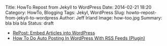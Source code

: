 Title: HowTo Repost from Jekyll to WordPress
Date: 2014-02-21 18:20
Category: HowTo, Blogging
Tags: Jekyl, WordPress 
Slug: howto-repost-from-jekyll-to-wordpress
Author: Jeff Irland
Image: how-too.jpg
Summary: bla bla bla
Status: draft

* [RePost: Embed Articles into WordPress](http://www.repost.us/embed-articles-into-wordpress/)
* [How To Do Auto Posting In WordPress With RSS Feeds (Plugin)](http://www.mybloggerlab.com/2012/02/how-to-do-auto-posting-in-wordpress.html)

